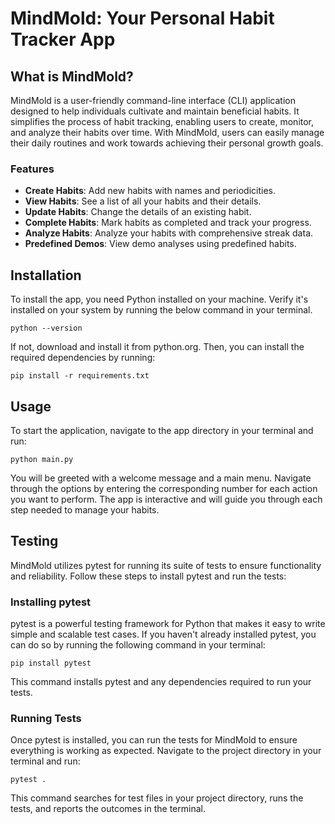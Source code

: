 # MindMold: Your Personal Habit Tracker App

## What is MindMold?
MindMold is a user-friendly command-line interface (CLI) application designed to help individuals cultivate and maintain beneficial habits. It simplifies the process of habit tracking, enabling users to create, monitor, and analyze their habits over time. With MindMold, users can easily manage their daily routines and work towards achieving their personal growth goals.

### Features
* __Create Habits__: Add new habits with names and periodicities.
* __View Habits__: See a list of all your habits and their details.
* __Update Habits__: Change the details of an existing habit.
* __Complete Habits__: Mark habits as completed and track your progress.
* __Analyze Habits__: Analyze your habits with comprehensive streak data.
* __Predefined Demos__: View demo analyses using predefined habits.

## Installation
To install the app, you need Python installed on your machine. Verify it's installed on your system by running the below command in your terminal.
```shell
python --version
```
If not, download and install it from python.org. Then, you can install the required dependencies by running:
```shell
pip install -r requirements.txt
```

## Usage
To start the application, navigate to the app directory in your terminal and run:
```shell
python main.py
```
You will be greeted with a welcome message and a main menu. Navigate through the options by entering the corresponding number for each action you want to perform. The app is interactive and will guide you through each step needed to manage your habits.

## Testing
MindMold utilizes pytest for running its suite of tests to ensure functionality and reliability. Follow these steps to install pytest and run the tests:
### Installing pytest
pytest is a powerful testing framework for Python that makes it easy to write simple and scalable test cases. If you haven't already installed pytest, you can do so by running the following command in your terminal:
```shell
pip install pytest
```
This command installs pytest and any dependencies required to run your tests.

### Running Tests
Once pytest is installed, you can run the tests for MindMold to ensure everything is working as expected. Navigate to the project directory in your terminal and run:
```shell
pytest .
```
This command searches for test files in your project directory, runs the tests, and reports the outcomes in the terminal. 